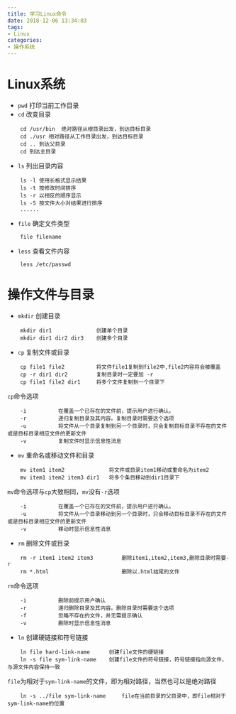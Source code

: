 ```yaml
---
title: 学习Linux命令
date: 2018-12-06 13:34:03
tags:
- Linux
categories:
- 操作系统
---
```

# Linux系统
* `pwd` 打印当前工作目录
* `cd` 改变目录
```
    cd /usr/bin  绝对路径从根目录出发，到达目标目录
    cd ./usr 相对路径从工作目录出发，到达目标目录
    cd .. 到达父目录
    cd 到达主目录
```
* `ls` 列出目录内容
```
    ls -l 使用长格式显示结果
    ls -t 按修改时间排序
    ls -r 以相反的顺序显示
    ls -S 按文件大小对结果进行排序
    ......
```
* `file` 确定文件类型
```
    file filename
```
* `less` 查看文件内容
```
    less /etc/passwd
```

# 操作文件与目录
* `mkdir` 创建目录
```
    mkdir dir1              创建单个目录
    mkdir dir1 dir2 dir3    创建多个目录
```
* `cp` 复制文件或目录
```
    cp file1 file2          将文件file1复制到file2中,file2内容将会被覆盖
    cp -r dir1 dir2         复制目录时一定要加 -r
    cp file1 file2 dir1     将多个文件复制到一个目录下
```
`cp`命令选项
```
    -i          在覆盖一个已存在的文件前，提示用户进行确认。
    -r          递归复制目录及其内容。复制目录时需要这个选项
    -u          将文件从一个目录复制到另一个目录时，只会复制目标目录不存在的文件或是目标目录相应文件的更新文件
    -v          复制文件时显示信息性消息
```
* `mv` 重命名或移动文件和目录
```
    mv item1 item2              将文件或目录item1移动或重命名为item2
    mv item1 item2 item3 dir1   将多个条目移动到dir1目录下
```
`mv`命令选项与`cp`大致相同，`mv`没有`-r`选项
```
    -i          在覆盖一个已存在的文件前，提示用户进行确认。
    -u          将文件从一个目录移动到另一个目录时，只会移动目标目录不存在的文件或是目标目录相应文件的更新文件
    -v          移动时显示信息性消息
```
* `rm` 删除文件或目录
```
    rm -r item1 item2 item3         删除item1,item2,item3,删除目录时需要-r
    rm *.html                       删除以.html结尾的文件
```
`rm`命令选项
```
    -i          删除前提示用户确认
    -r          递归删除目录及其内容。删除目录时需要这个选项
    -f          忽略不存在的文件，并无需提示确认
    -v          删除时显示信息性消息
```
* `ln` 创建硬链接和符号链接
```
    ln file hard-link-name      创建file文件的硬链接
    ln -s file sym-link-name    创建file文件的符号链接，符号链接指向源文件，与源文件内容保持一致
```
`file`为相对于`sym-link-name`的文件，即为相对路径，当然也可以是绝对路径
```
    ln -s ../file sym-link-name     file在当前目录的父目录中，即file相对于sym-link-name的位置
```